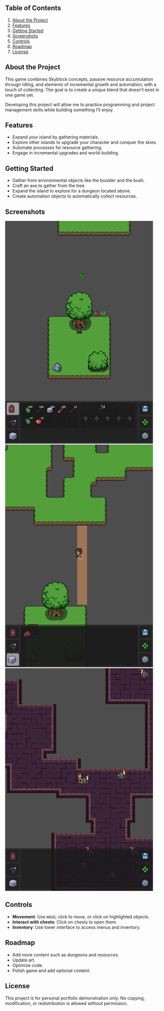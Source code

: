 ## Table of Contents
1. [About the Project](#about-the-project)
2. [Features](#features)
3. [Getting Started](#getting-started)
4. [Screenshots](#screenshots)
5. [Controls](#controls)
6. [Roadmap](#roadmap)
7. [License](#license)

## About the Project
This game combines Skyblock concepts, passive resource accumulation through Idling, and elements of incremental growth and automation, with a touch of collecting. The goal is to create a unique blend that doesn’t exist in one game yet.

Developing this project will allow me to practice programming and project management skills while building something I’ll enjoy.

## Features
- Expand your island by gathering materials.
- Explore other islands to upgrade your character and conquer the skies.
- Automate processes for resource gathering.
- Engage in incremental upgrades and world-building.

## Getting Started
- Gather from environmental objects like the boulder and the bush.
- Craft an axe to gather from the tree.
- Expand the island to explore for a dungeon located above.
- Create automation objects to automatically collect resources.

## Screenshots
![Start Area](Common/Screenshots/StartArea.png)
![Land Bridge](Common/Screenshots/LandBridge.png)
![Dungeon](Common/Screenshots/Dungeon.png)

## Controls
- **Movement**: Use `WASD`, click to move, or click on highlighted objects.
- **Interact with chests**: Click on chests to open them.
- **Inventory**: Use lower interface to access menus and inventory.

## Roadmap
- Add more content such as dungeons and resources.
- Update art.
- Optimize code.
- Polish game and add optional content.

## License
This project is for personal portfolio demonstration only. No copying, modification, or redistribution is allowed without permission.
